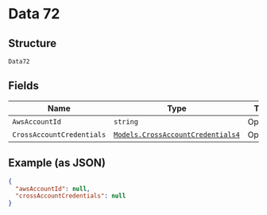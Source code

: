 
# Data 72

## Structure

`Data72`

## Fields

| Name | Type | Tags | Description |
|  --- | --- | --- | --- |
| `AwsAccountId` | `string` | Optional | - |
| `CrossAccountCredentials` | [`Models.CrossAccountCredentials4`](../../doc/models/cross-account-credentials-4.md) | Optional | - |

## Example (as JSON)

```json
{
  "awsAccountId": null,
  "crossAccountCredentials": null
}
```

